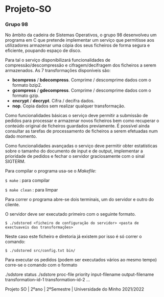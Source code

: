 # Projeto-SO

### Grupo 98

No âmbito da cadeira de Sistemas Operativos, o grupo 98 desenvolveu um programa em C que pretende implementar um serviço que permitisse aos utilizadores armazenar uma cópia dos seus ficheiros de forma segura e eficiente, poupando espaço de disco.

Para tal o serviço disponibilizará funcionalidades de compressão/descompressão e cifragem/decifragem dos ficheiros a serem armazenados. As 7 transformações disponíveis são:
   - __bcompress__ / __bdecompress__. Comprime / descomprime dados com o formato bzip2.
   - __gcompress__ / __gdecompress__. Comprime / descomprime dados com o formato gzip.
   - __encrypt__ / __decrypt__. Cifra / decifra dados.
   - __nop__. Copia dados sem realizar qualquer transformação.

Como funcionalidades básicas o serviço deve permitir a submissão de pedidos para processar e
armazenar novos ficheiros bem como recuperar o conteúdo original de ficheiros guardados
previamente. É possível ainda consultar as tarefas de processamento de ficheiros a serem efetuadas
num dado momento.

Como funcionalidades avançadas o serviço deve permitir obter estatísticas sobre o tamanho do
documento de input e de output, implementar a prioridade de pedidos e fechar o servidor
graciosamente com o sinal SIGTERM.

Para compilar o programa usa-se o _Makefile_:
 
 `$ make` : para compilar
 
 `$ make clean` : para limpar
 
 
 
Para correr o programa abre-se dois terminais, um do servidor e outro do cliente. 

O servidor deve ser executado primeiro com o seguinte formato.
 
 `$ ./sdstored <ficheiro de configuração do servidor> <pasta de exectuaveis das transformações>`
 
 Neste caso este ficheiro e diretoria já existem por isso é só correr o comando:
  
  `$ ./sdstored src/config.txt bin/`
  
  
  
 Para executar os pedidos (podem ser executados vários ao mesmo tempo) corre-se o comando com o formato 
 
./sdstore status
./sdstore proc-file priority input-filename output-filename transformation-id-1 transformation-id-2 ...
 
 


Projeto SO | 2ºano | 2ºSemestre | Universidade do Minho 2021/2022
